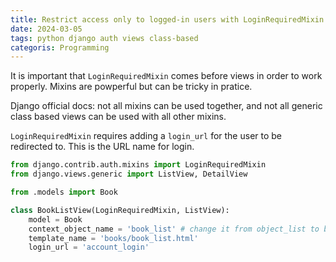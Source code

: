 ```yaml
---
title: Restrict access only to logged-in users with LoginRequiredMixin in a class based view in Django
date: 2024-03-05
tags: python django auth views class-based
categoris: Programming
---
```


It is important that `LoginRequiredMixin` comes before views in order to work properly. Mixins are powperful but can be tricky in pratice.

Django official docs: not all mixins can be used together, and not all generic class based views can be used with all other mixins.

`LoginRequiredMixin` requires adding a `login_url` for the user to be redirected to. This is the URL name for login.

```python
from django.contrib.auth.mixins import LoginRequiredMixin
from django.views.generic import ListView, DetailView

from .models import Book

class BookListView(LoginRequiredMixin, ListView):
    model = Book
    context_object_name = 'book_list' # change it from object_list to book_list in template
    template_name = 'books/book_list.html'
    login_url = 'account_login'
```